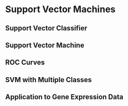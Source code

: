 # Support Vector Machines

## Support Vector Classifier

## Support Vector Machine

## ROC Curves

## SVM with Multiple Classes

## Application to Gene Expression Data
